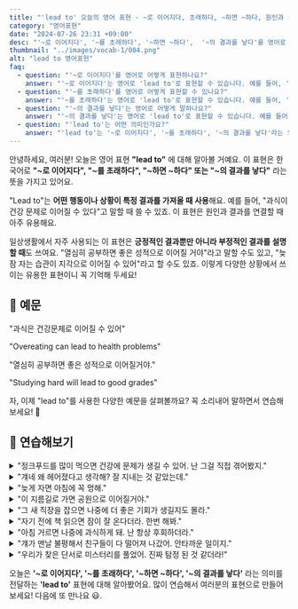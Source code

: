 ```yaml
---
title: "'lead to' 오늘의 영어 표현 - ~로 이어지다, 초래하다, ~하면 ~하다, 원인과 결과 표현"
category: "영어표현"
date: "2024-07-26 23:31 +09:00"
desc: "'~로 이어지다', '~를 초래하다', '~하면 ~하다',  '~의 결과를 낳다'를 영어로 어떻게 표현하면 좋을까요? '과식이 건강 문제로 이어질 수 있어', '이 지름길이 공원으로 이어질 거야' 등을 영어로 표현하는 법을 배워봅시다. 다양한 예문을 통해서 연습하고 본인의 표현으로 만들어 보세요."
thumbnail: "../images/vocab-1/004.png"
alt: "lead to 영어표현"
faq:
  - question: "'~로 이어지다'를 영어로 어떻게 표현하나요?"
    answer: "'~로 이어지다'는 영어로 'lead to'로 표현할 수 있습니다. 예를 들어, '과식이 건강 문제로 이어질 수 있어'는 'Overeating can lead to health problems'로 말할 수 있습니다."
  - question: "'~를 초래하다'를 영어로 어떻게 표현할 수 있나요?"
    answer: "'~를 초래하다'는 영어로 'lead to'로 표현할 수 있습니다. 예를 들어, '그의 실수가 큰 손실을 초래했다'는 'His mistake led to a big loss'로 표현할 수 있습니다."
  - question: "'~의 결과를 낳다'는 영어로 어떻게 말하나요?"
    answer: "'~의 결과를 낳다'는 영어로 'lead to'로 표현할 수 있습니다. 예를 들어, '그 정책이 좋은 결과를 낳았다'는 'The policy led to good results'로 말할 수 있습니다."
  - question: "'lead to'는 어떤 의미인가요?"
    answer: "'lead to'는 '~로 이어지다', '~를 초래하다', '~의 결과를 낳다'라는 의미를 가집니다. 어떤 행동이나 상황이 특정 결과를 가져올 때 사용합니다. 예를 들어, 'Lack of sleep can lead to health issues'는 '수면 부족은 건강 문제를 초래할 수 있다'는 뜻입니다."
---
```


안녕하세요, 여러분! 오늘은 영어 표현 **"lead to"** 에 대해 알아볼 거예요. 이 표현은 한국어로 **"~로 이어지다", "~를 초래하다", "~하면 ~하다" 또는 "~의 결과를 낳다"** 라는 뜻을 가지고 있어요.

"Lead to"는 **어떤 행동이나 상황이 특정 결과를 가져올 때 사용**해요. 예를 들어, "과식이 건강 문제로 이어질 수 있다"고 말할 때 쓸 수 있죠. 이 표현은 원인과 결과를 연결할 때 아주 유용해요.

일상생활에서 자주 사용되는 이 표현은 **긍정적인 결과뿐만 아니라 부정적인 결과를 설명할 때**도 쓰여요. "열심히 공부하면 좋은 성적으로 이어질 거야"라고 말할 수도 있고, "늦잠 자는 습관이 지각으로 이어질 수 있어"라고 할 수도 있죠. 이렇게 다양한 상황에서 쓰이는 유용한 표현이니 꼭 기억해 두세요!

## 📖 예문

"과식은 건강문제로 이어질 수 있어"

"Overeating can lead to health problems"

"열심히 공부하면 좋은 성적으로 이어질거야."

"Studying hard will lead to good grades"

자, 이제 "lead to"를 사용한 다양한 예문을 살펴볼까요? 꼭 소리내어 말하면서 연습해보세요! 🚀

## 💬 연습해보기

<details>
<summary>"정크푸드를 많이 먹으면 건강에 문제가 생길 수 있어. 난 그걸 직접 겪어봤지."</summary>
<span>"Eating too much junk food can lead to health problems. I learned that the hard way."</span>
</details>

<details>
<summary>"걔네 왜 헤어졌다고 생각해? 잘 지내는 것 같았는데."</summary>
<span>"What do you think led to their breakup? They seemed so happy together."</span>
</details>

<details>
<summary>"늦게 자면 아침에 꼭 멍해."</summary>
<span>"Staying up late always leads to me feeling groggy in the morning."</span>
</details>

<details>
<summary>"이 지름길로 가면 공원으로 이어질거야."</summary>
<span>"This shortcut should lead to the park."</span>
</details>

<details>
<summary>"그 새 직장을 잡으면 나중에 더 좋은 기회가 생길지도 몰라."</summary>
<span>"Taking that new job might lead to better opportunities down the road."</span>
</details>

<details>
<summary>"자기 전에 책 읽으면 잠이 잘 온다더라. 한번 해봐."</summary>
<span><a href="/blog/vocab-1/005.apparently/">Apparently</a>, reading before bed often leads to better sleep. You should give it a try."</span>
</details>

<details>
<summary>"아침 거르면 나중에 과식하게 돼. 난 항상 후회하더라."</summary>
<span>"Skipping breakfast <a href="/blog/in-english/017.usually/">usually</a> leads to overeating later in the day. I always regret it."</span>
</details>

<details>
<summary>"걔가 맨날 불평해서 친구들이 다 떨어져 나갔어. 안타까운 일이지."</summary>
<span>"Her constant complaining led to her losing friends. <a href="/blog/in-english/054.it-is-a-shame/">It's a shame</a>, really."</span>
</details>

<details>
<summary>"우리가 찾은 단서로 미스터리를 풀었어. 진짜 탐정 된 것 같더라!"</summary>
<span>"The clues we found led to solving the mystery. We felt like real detectives!"</span>
</details>

오늘은 **'~로 이어지다', '~를 초래하다', '~하면 ~하다', '~의 결과를 낳다'** 라는 의미를 전달하는 **'lead to'** 표현에 대해 알아봤어요. 많이 연습해서 여러분의 표현으로 만들어 보세요! 다음에 또 만나요 😃.
